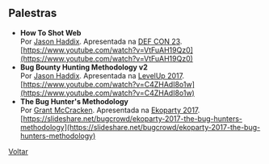 ## Palestras

- **How To Shot Web**  
  Por [Jason Haddix](https://jasonhaddix.com/). Apresentada na [DEF CON 23](https://www.defcon.org/html/defcon-23/dc-23-index.html).  
  [https://www.youtube.com/watch?v=VtFuAH19Qz0](https://www.youtube.com/watch?v=VtFuAH19Qz0)
- **Bug Bounty Hunting Methodology v2**  
  Por [Jason Haddix](https://jasonhaddix.com/). Apresentada na [LevelUp 2017](https://pages.bugcrowd.com/level-up-virtual-hacking-conference).  
  [https://www.youtube.com/watch?v=C4ZHAdI8o1w](https://www.youtube.com/watch?v=C4ZHAdI8o1w)
- **The Bug Hunter's Methodology**  
  Por [Grant McCracken](https://twitter.com/grantmcmusic). Apresentada na [Ekoparty 2017](https://www.ekoparty.org/).  
  [https://slideshare.net/bugcrowd/ekoparty-2017-the-bug-hunters-methodology](https://slideshare.net/bugcrowd/ekoparty-2017-the-bug-hunters-methodology)

[Voltar](./)